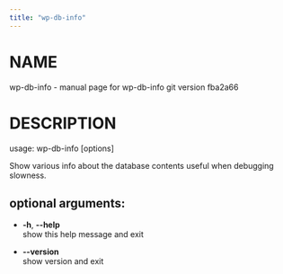 ```yaml
---
title: "wp-db-info"
---
```



# NAME

wp-db-info - manual page for wp-db-info git version fba2a66

# DESCRIPTION

usage: wp-db-info \[options\]

Show various info about the database contents useful when debugging
slowness.

## optional arguments:

  - **-h**, **--help**  
    show this help message and exit

  - **--version**  
    show version and exit
